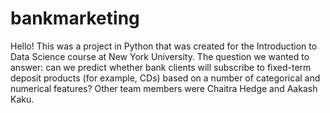 # bankmarketing
Hello! This was a project in Python that was created for the Introduction to Data Science course at New York University. The question we wanted to answer: can we predict whether bank clients will subscribe to fixed-term deposit products (for example, CDs) based on a number of categorical and numerical features? Other team members were Chaitra Hedge and Aakash Kaku.
